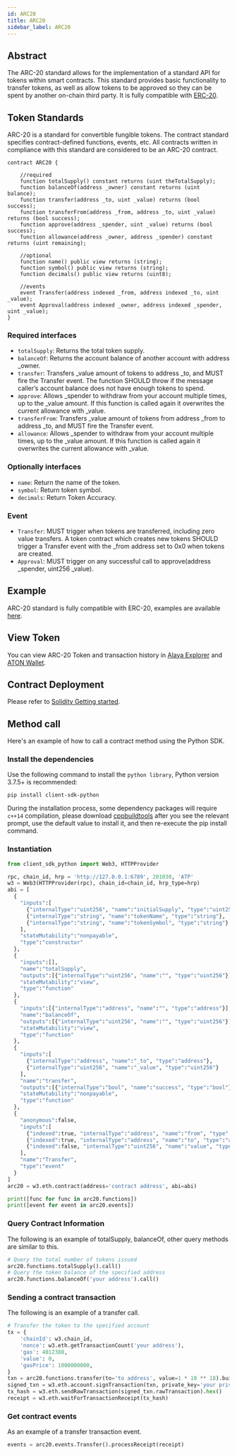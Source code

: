 ```yaml
---
id: ARC20
title: ARC20
sidebar_label: ARC20
---
```


## Abstract

The ARC-20 standard allows for the implementation of a standard API for tokens within smart contracts. This standard provides basic functionality to transfer tokens, as well as allow tokens to be approved so they can be spent by another on-chain third party. It is fully compatible with [ERC-20](https://eips.ethereum.org/EIPS/eip-20).

## Token Standards

ARC-20 is a standard for convertible fungible tokens. The contract standard specifies contract-defined functions, events, etc. All contracts written in compliance with this standard are considered to be an ARC-20 contract.


``` solidity
contract ARC20 {

    //required
    function totalSupply() constant returns (uint theTotalSupply);
    function balanceOf(address _owner) constant returns (uint balance);
    function transfer(address _to, uint _value) returns (bool success);
    function transferFrom(address _from, address _to, uint _value) returns (bool success);
    function approve(address _spender, uint _value) returns (bool success);
    function allowance(address _owner, address _spender) constant returns (uint remaining);
	
    //optional
    function name() public view returns (string);
    function symbol() public view returns (string);
    function decimals() public view returns (uint8);
	
    //events
    event Transfer(address indexed _from, address indexed _to, uint _value);
    event Approval(address indexed _owner, address indexed _spender, uint _value);
}
```

### Required interfaces

- `totalSupply`: Returns the total token supply.
- `balanceOf`: Returns the account balance of another account with address _owner.
- `transfer`: Transfers _value amount of tokens to address _to, and MUST fire the Transfer event. The function SHOULD throw if the message caller’s account balance does not have enough tokens to spend.
- `approve`: Allows _spender to withdraw from your account multiple times, up to the _value amount. If this function is called again it overwrites the current allowance with _value.
- `transferFrom`: Transfers _value amount of tokens from address _from to address _to, and MUST fire the Transfer event.
- `allowance`: Allows _spender to withdraw from your account multiple times, up to the _value amount. If this function is called again it overwrites the current allowance with _value.

### Optionally interfaces

- `name`: Return the name of the token.
- `symbol`: Return token symbol.
- `decimals`: Return Token Accuracy.

### Event

- `Transfer`: MUST trigger when tokens are transferred, including zero value transfers.
A token contract which creates new tokens SHOULD trigger a Transfer event with the _from address set to 0x0 when tokens are created.
- `Approval`: MUST trigger on any successful call to approve(address _spender, uint256 _value).

## Example

ARC-20 standard is fully compatible with ERC-20, examples are available [here](https://github.com/OpenZeppelin/openzeppelin-contracts/tree/9b3710465583284b8c4c5d2245749246bb2e0094/contracts/token/ERC20).

## View Token

You can view ARC-20 Token and transaction history in [Alaya Explorer](https://scan.alaya.network/tokens/tokensTranfer/arc20) and [ATON Wallet](/alaya-devdocs/en/ATON_user_manual/).

## Contract Deployment

Please refer to [Solidity Getting started](/alaya-devdocs/en/Solidity_Getting_started).

## Method call

Here's an example of how to call a contract method using the Python SDK.

### Install the dependencies

Use the following command to install the `python library`, Python version 3.7.5+ is recommended:

``` shell
pip install client-sdk-python
```
During the installation process, some dependency packages will require `c++14` compilation, please download [cppbuildtools](http://go.microsoft.com/fwlink/?LinkId=691126) after you see the relevant prompt, use the default value to install it, and then re-execute the pip install command.

### Instantiation

``` python
from client_sdk_python import Web3, HTTPProvider

rpc, chain_id, hrp = 'http://127.0.0.1:6789', 201030, 'ATP'
w3 = Web3(HTTPProvider(rpc), chain_id=chain_id, hrp_type=hrp)
abi = [
  {
    "inputs":[
      {"internalType":"uint256", "name":"initialSupply", "type":"uint256"},
      {"internalType":"string", "name":"tokenName", "type":"string"},
      {"internalType":"string", "name":"tokenSymbol", "type":"string"}
	],
    "stateMutability":"nonpayable",
    "type":"constructor"
  },
  {
    "inputs":[],
    "name":"totalSupply",
    "outputs":[{"internalType":"uint256", "name":"", "type":"uint256"}],
    "stateMutability":"view",
    "type":"function"
  },
  {
    "inputs":[{"internalType":"address", "name":"", "type":"address"}],
    "name":"balanceOf",
    "outputs":[{"internalType":"uint256", "name":"", "type":"uint256"}],
    "stateMutability":"view",
    "type":"function"
  },
  {
    "inputs":[
      {"internalType":"address", "name":"_to", "type":"address"},
      {"internalType":"uint256", "name":"_value", "type":"uint256"}
	],
    "name":"transfer",
    "outputs":[{"internalType":"bool", "name":"success", "type":"bool"}],
    "stateMutability":"nonpayable",
    "type":"function"
  },
  {
    "anonymous":false,
    "inputs":[
      {"indexed":true, "internalType":"address", "name":"from", "type":"address"},
      {"indexed":true, "internalType":"address", "name":"to", "type":"address"},
      {"indexed":false, "internalType":"uint256", "name":"value", "type":"uint256"}
	],
    "name":"Transfer",
    "type":"event"
  }
]	
arc20 = w3.eth.contract(address='contract address', abi=abi)

print([func for func in arc20.functions])
print([event for event in arc20.events])
```

### Query Contract Information

The following is an example of totalSupply, balanceOf, other query methods are similar to this.

``` python
# Query the total number of tokens issued
arc20.functions.totalSupply().call()
# Query the token balance of the specified address
arc20.functions.balanceOf('your address').call()
```

### Sending a contract transaction

The following is an example of a transfer call.

``` python
# Transfer the token to the specified account
tx = {
    'chainId': w3.chain_id,
    'nonce': w3.eth.getTransactionCount('your address'),
    'gas': 4012388,
    'value': 0,
    'gasPrice': 1000000000,
}
txn = arc20.functions.transfer(to='to address', value=1 * 10 ** 18).buildTransaction(tx)
signed_txn = w3.eth.account.signTransaction(txn, private_key='your private key')
tx_hash = w3.eth.sendRawTransaction(signed_txn.rawTransaction).hex()
receipt = w3.eth.waitForTransactionReceipt(tx_hash)
```

### Get contract events

As an example of a transfer transaction event.

``` python
events = arc20.events.Transfer().processReceipt(receipt)
```


